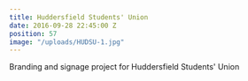 ```yaml
---
title: Huddersfield Students' Union
date: 2016-09-28 22:45:00 Z
position: 57
image: "/uploads/HUDSU-1.jpg"
---
```


Branding and signage project for Huddersfield Students' Union